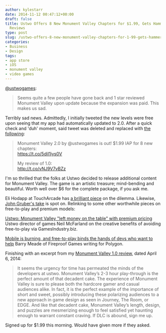 ```yaml
---
author: kylestarr
date: 2014-11-12 00:47:12+00:00
draft: false
title: Ustwo Offers 8 New Monument Valley Chapters for $1.99, Gets Hammered with 1-Star
  Reviews
type: post
slug: /ustwo-offers-8-new-monument-valley-chapters-for-1-99-gets-hammered-with-1-star-reviews/
categories:
- Business
- Design
tags:
- app store
- iOS
- monument valley
- video games
---
```


[@ustwogames](https://twitter.com/ustwogames/status/532654536746614784):

> Seems quite a few people have gone back and 1 star reviewed Monument Valley upon update because the expansion was paid. This makes us sad.

Terribly sad news. Admittedly, I initially tweeted the new levels were free upon seeing that my app had automatically updated to 2.0. After a quick check and 'duh' moment, said tweet was deleted and replaced with [the following](https://twitter.com/_kylestarr/status/532572614170902529):

> Monument Valley 2.0 by @ustwogames is out! $1.99 IAP for 8 new chapters:  
> <https://t.co/5diI1iys0V>
>
> My review of 1.0:  
> <http://t.co/vNJ9V7vBZz>

I'm so thrilled that the folks at Ustwo decided to release additional content for Monument Valley. The game is an artistic treasure; mind-bending and beautiful. Worth well over $6 for the complete package, if you ask me.

Eli Hodapp at TouchArcade has [a brilliant piece](http://toucharcade.com/2014/11/12/one-star-reviews-flood-monument-valley-following-paid-expansion-release/) on the dilemma. Likewise, [John Gruber's take](http://daringfireball.net/linked/2014/11/12/monument-valley) is spot on. Relinking to some other worthwhile pieces on free-to-play and premium models:

[Ustwo: Monument Valley "left money on the table" with premium pricing](http://www.gamesindustry.biz/articles/2014-06-27-ustwo-monument-valley-left-money-on-the-table-with-premium-price)
Ustwo director of games Neil McFarland on the creative benefits of avoiding free-to-play via GamesIndustry.biz.

[Mobile is burning, and free-to-play binds the hands of devs who want to help](http://www.gamesindustry.biz/articles/2014-06-27-ustwo-monument-valley-left-money-on-the-table-with-premium-price)
Barry Meade of Fireproof Games writing for Polygon.

Finishing with an excerpt from my [Monument Valley 1.0 review](/2014/04/06/monument-valley-a-review/), dated April 6, 2014:

> It seems the urgency for time has permeated the minds of the developers at ustwo. Monument Valley’s 2-3 hour play-through is the perfect amount of that decadent cake. The experience of Monument Valley is sure to please both the hardcore gamer and casual audiences alike. In fact, it is the perfect example of the importance of short and sweet, possibly introducing these polarizing audiences to a new approach in game design as seen in Journey, The Room, or EDGE. And like that decadent cake, Monument Valley’s length, design, and puzzles are mesmerizing enough to feel satisfied yet haunting enough to warrant constant craving. If DLC is abound, sign me up.

Signed up for $1.99 this morning. Would have given more if they asked.
